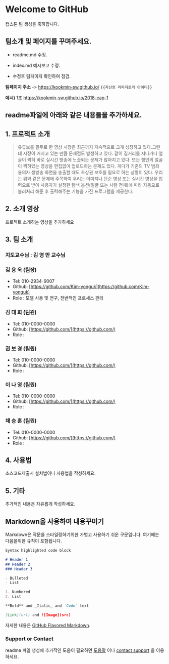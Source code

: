 # Welcome to GitHub

캡스톤 팀 생성을 축하합니다.

## 팀소개 및 페이지를 꾸며주세요.

- readme.md 수정.

- index.md 예시보고 수정.

- 수정후 팀페이지 확인하여 점검.

**팀페이지 주소** -> https://kookmin-sw.github.io/ `{{자신의 리파지토리 아이디}}`

**예시)** 1조  https://kookmin-sw.github.io/2018-cap-1

## readme파일에 아래와 같은 내용들을 추가하세요.

## 1. 프로잭트 소개
> 유튜브를 필두로 한 영상 시장은 최근까지 지속적으로 크게 성장하고 있다.그런데 시장이 커지고 있는 만큼 문제점도 발생하고 있다. 
같이 길거리를 지나가다 얼굴이 찍혀 바로 실시간 방송에 노출되는 문제가 많아지고 있다. 또는 행인의 얼굴이 찍혀있는 영상을 편집없이 업로드하는 문제도 있다. 게다가 기존의 TV 범죄 용의자 생방송 화면을 송출할 때도 초상권 보호를 필요로 하는 상황이 있다.
우리는 위와 같은 문제에 주목하여 우리는 이미지나 단순 영상 또는 실시간 영상을 입력으로 받아 사용자가 설정한 탐색 옵션(얼굴 또는 사람 전체)에 따라 자동으로 블러처리 해준 후 출력해주는 기능을 가진 프로그램을 제공한다.



## 2. 소개 영상

프로젝트 소개하는 영상을 추가하세요

## 3. 팀 소개

### 지도교수님 : 김 영 만 교수님


### 김 용 욱 (팀장)
* Tel: 010-2934-9007
* Github: [https://github.com/Kim-yonguk](https://github.com/Kim-yonguk)
* Role : 모델 사용 및 연구, 전반적인 프로세스 관리


### 김 대 희 (팀원)
* Tel: 010-0000-0000
* Github: [https://github.com/](https://github.com/)
* Role : 


### 권 보 경 (팀원)
* Tel: 010-0000-0000
* Github: [https://github.com/](https://github.com/)
* Role : 


### 이 나 영 (팀원)
* Tel: 010-0000-0000
* Github: [https://github.com/](https://github.com/)
* Role :  


### 채 승 훈 (팀원)
* Tel: 010-0000-0000
* Github: [https://github.com/](https://github.com/)
* Role :  






## 4. 사용법

소스코드제출시 설치법이나 사용법을 작성하세요.

## 5. 기타

추가적인 내용은 자유롭게 작성하세요.


## Markdown을 사용하여 내용꾸미기

Markdown은 작문을 스타일링하기위한 가볍고 사용하기 쉬운 구문입니다. 여기에는 다음을위한 규칙이 포함됩니다.

```markdown
Syntax highlighted code block

# Header 1
## Header 2
### Header 3

- Bulleted
- List

1. Numbered
2. List

**Bold** and _Italic_ and `Code` text

[Link](url) and ![Image](src)
```

자세한 내용은 [GitHub Flavored Markdown](https://guides.github.com/features/mastering-markdown/).

### Support or Contact

readme 파일 생성에 추가적인 도움이 필요하면 [도움말](https://help.github.com/articles/about-readmes/) 이나 [contact support](https://github.com/contact) 을 이용하세요.
